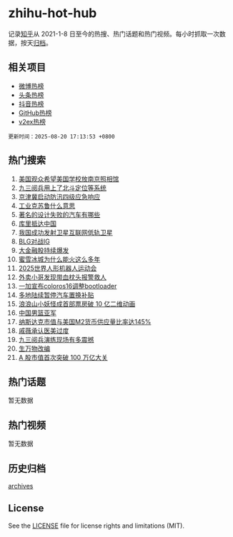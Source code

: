 # zhihu-hot-hub

记录[知乎](https://www.zhihu.com/)从 2021-1-8 日至今的热搜、热门话题和热门视频。每小时抓取一次数据，按天[归档](archives)。

## 相关项目

- [微博热榜](https://github.com/lonnyzhang423/weibo-hot-hub)
- [头条热榜](https://github.com/lonnyzhang423/toutiao-hot-hub)
- [抖音热榜](https://github.com/lonnyzhang423/douyin-hot-hub)
- [GitHub热榜](https://github.com/lonnyzhang423/github-hot-hub)
- [v2ex热榜](https://github.com/lonnyzhang423/v2ex-hot-hub)


`更新时间：2025-08-20 17:13:53 +0800`

## 热门搜索

1. [美国观众希望美国学校放南京照相馆](https://www.zhihu.com/search?q=%E7%BE%8E%E5%9B%BD%E8%A7%82%E4%BC%97%E5%B8%8C%E6%9C%9B%E7%BE%8E%E5%9B%BD%E5%AD%A6%E6%A0%A1%E6%94%BE%E5%8D%97%E4%BA%AC%E7%85%A7%E7%9B%B8%E9%A6%86)
1. [九三阅兵用上了北斗定位等系统](https://www.zhihu.com/search?q=%E4%B9%9D%E4%B8%89%E9%98%85%E5%85%B5%E7%94%A8%E4%B8%8A%E4%BA%86%E5%8C%97%E6%96%97%E5%AE%9A%E4%BD%8D%E7%AD%89%E7%B3%BB%E7%BB%9F)
1. [京津冀启动防汛四级应急响应](https://www.zhihu.com/search?q=%E4%BA%AC%E6%B4%A5%E5%86%80%E5%90%AF%E5%8A%A8%E9%98%B2%E6%B1%9B%E5%9B%9B%E7%BA%A7%E5%BA%94%E6%80%A5%E5%93%8D%E5%BA%94)
1. [工业克苏鲁什么意思](https://www.zhihu.com/search?q=%E5%B7%A5%E4%B8%9A%E5%85%8B%E8%8B%8F%E9%B2%81%E4%BB%80%E4%B9%88%E6%84%8F%E6%80%9D)
1. [著名的设计失败的汽车有哪些](https://www.zhihu.com/search?q=%E8%91%97%E5%90%8D%E7%9A%84%E8%AE%BE%E8%AE%A1%E5%A4%B1%E8%B4%A5%E7%9A%84%E6%B1%BD%E8%BD%A6%E6%9C%89%E5%93%AA%E4%BA%9B)
1. [库里抵达中国](https://www.zhihu.com/search?q=%E5%BA%93%E9%87%8C%E6%8A%B5%E8%BE%BE%E4%B8%AD%E5%9B%BD)
1. [我国成功发射卫星互联网低轨卫星](https://www.zhihu.com/search?q=%E6%88%91%E5%9B%BD%E6%88%90%E5%8A%9F%E5%8F%91%E5%B0%84%E5%8D%AB%E6%98%9F%E4%BA%92%E8%81%94%E7%BD%91%E4%BD%8E%E8%BD%A8%E5%8D%AB%E6%98%9F)
1. [BLG对战IG](https://www.zhihu.com/search?q=BLG%E5%AF%B9%E6%88%98IG)
1. [大金融股持续爆发](https://www.zhihu.com/search?q=%E5%A4%A7%E9%87%91%E8%9E%8D%E8%82%A1%E6%8C%81%E7%BB%AD%E7%88%86%E5%8F%91)
1. [蜜雪冰城为什么能火这么多年](https://www.zhihu.com/search?q=%E8%9C%9C%E9%9B%AA%E5%86%B0%E5%9F%8E%E4%B8%BA%E4%BB%80%E4%B9%88%E8%83%BD%E7%81%AB%E8%BF%99%E4%B9%88%E5%A4%9A%E5%B9%B4)
1. [2025世界人形机器人运动会](https://www.zhihu.com/search?q=2025%E4%B8%96%E7%95%8C%E4%BA%BA%E5%BD%A2%E6%9C%BA%E5%99%A8%E4%BA%BA%E8%BF%90%E5%8A%A8%E4%BC%9A)
1. [外卖小哥发现带血枕头报警救人](https://www.zhihu.com/search?q=%E5%A4%96%E5%8D%96%E5%B0%8F%E5%93%A5%E5%8F%91%E7%8E%B0%E5%B8%A6%E8%A1%80%E6%9E%95%E5%A4%B4%E6%8A%A5%E8%AD%A6%E6%95%91%E4%BA%BA)
1. [ 一加宣布coloros16调整bootloader](https://www.zhihu.com/search?q=%20%E4%B8%80%E5%8A%A0%E5%AE%A3%E5%B8%83coloros16%E8%B0%83%E6%95%B4bootloader)
1. [多地陆续暂停汽车置换补贴](https://www.zhihu.com/search?q=%E5%A4%9A%E5%9C%B0%E9%99%86%E7%BB%AD%E6%9A%82%E5%81%9C%E6%B1%BD%E8%BD%A6%E7%BD%AE%E6%8D%A2%E8%A1%A5%E8%B4%B4)
1. [浪浪山小妖怪成首部票房破 10 亿二维动画](https://www.zhihu.com/search?q=%E6%B5%AA%E6%B5%AA%E5%B1%B1%E5%B0%8F%E5%A6%96%E6%80%AA%E6%88%90%E9%A6%96%E9%83%A8%E7%A5%A8%E6%88%BF%E7%A0%B4%2010%20%E4%BA%BF%E4%BA%8C%E7%BB%B4%E5%8A%A8%E7%94%BB)
1. [中国男篮亚军](https://www.zhihu.com/search?q=%E4%B8%AD%E5%9B%BD%E7%94%B7%E7%AF%AE%E4%BA%9A%E5%86%9B)
1. [纳斯达克市值与美国M2货币供应量比率达145%](https://www.zhihu.com/search?q=%E7%BA%B3%E6%96%AF%E8%BE%BE%E5%85%8B%E5%B8%82%E5%80%BC%E4%B8%8E%E7%BE%8E%E5%9B%BDM2%E8%B4%A7%E5%B8%81%E4%BE%9B%E5%BA%94%E9%87%8F%E6%AF%94%E7%8E%87%E8%BE%BE145%25)
1. [戚薇承认医美过度](https://www.zhihu.com/search?q=%E6%88%9A%E8%96%87%E6%89%BF%E8%AE%A4%E5%8C%BB%E7%BE%8E%E8%BF%87%E5%BA%A6)
1. [九三阅兵演练现场有多震撼](https://www.zhihu.com/search?q=%E4%B9%9D%E4%B8%89%E9%98%85%E5%85%B5%E6%BC%94%E7%BB%83%E7%8E%B0%E5%9C%BA%E6%9C%89%E5%A4%9A%E9%9C%87%E6%92%BC)
1. [生万物改编](https://www.zhihu.com/search?q=%E7%94%9F%E4%B8%87%E7%89%A9%E6%94%B9%E7%BC%96)
1. [A 股市值首次突破 100 万亿大关](https://www.zhihu.com/search?q=A%20%E8%82%A1%E5%B8%82%E5%80%BC%E9%A6%96%E6%AC%A1%E7%AA%81%E7%A0%B4%20100%20%E4%B8%87%E4%BA%BF%E5%A4%A7%E5%85%B3)

## 热门话题

暂无数据

## 热门视频

暂无数据

## 历史归档

[archives](archives)

## License

See the [LICENSE](LICENSE) file for license rights and limitations (MIT).
